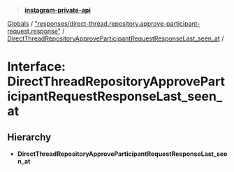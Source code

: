 > **[instagram-private-api](../README.md)**

[Globals](../README.md) / ["responses/direct-thread.repository.approve-participant-request.response"](../modules/_responses_direct_thread_repository_approve_participant_request_response_.md) / [DirectThreadRepositoryApproveParticipantRequestResponseLast_seen_at](_responses_direct_thread_repository_approve_participant_request_response_.directthreadrepositoryapproveparticipantrequestresponselast_seen_at.md) /

# Interface: DirectThreadRepositoryApproveParticipantRequestResponseLast_seen_at

## Hierarchy

* **DirectThreadRepositoryApproveParticipantRequestResponseLast_seen_at**